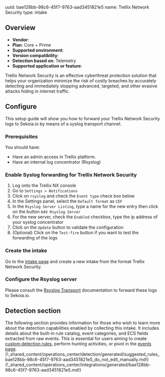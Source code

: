uuid: bae128bb-98c6-45f7-9763-aad3451821e5
name: Trellix Network Security
type: intake

## Overview
- **Vendor**:
- **Plan**: Core + Prime
- **Supported environment**:
- **Version compatibility**:
- **Detection based on**: Telemetry
- **Supported application or feature**:

Trellix Network Security is an effective cyberthreat protection solution that helps your organization minimize the risk of costly breaches by accurately detecting and immediately stopping advanced, targeted, and other evasive attacks hiding in internet traffic.



## Configure

This setup guide will show you how to forward your Trellix Network Security logs to Sekoia.io by means of a syslog transport channel.

### Prerequisites

You should have:

- Have an admin access in Trellix platform.
- Have an internal log concentrator (Rsyslog)

### Enable Syslog forwarding for Trellix Network Security

1. Log onto the Trellix NX console
2. Go to `Settings > Notifications`
3. Click on `rsyslog` and check the `Event type` check box below
4. In the Settings panel, select the `Default format` as `CEF`
5. In the `Rsyslog Server Listing`, type a name for the new entry then click on the button `Add Rsyslog Server`
6. For the new server, check the `Enabled` checkbox, type the ip address of your syslog concentrator
7. Click on the `Update` button to validate the configuration
8. (Optional) Click on the `Test-fire` button if you want to test the forwarding of the logs

### Create the intake

Go to the [intake page](https://app.sekoia.io/operations/intakes) and create a new intake from the format Trellix Network Security.

### Configure the Rsyslog server
Please consult the [Rsyslog Transport](../../../ingestion_methods/syslog/overview/) documentation to forward these logs to Sekoia.io.

## Detection section

The following section provides information for those who wish to learn more about the detection capabilities enabled by collecting this intake. It includes details about the built-in rule catalog, event categories, and ECS fields extracted from raw events. This is essential for users aiming to create [custom detection rules](/docs/xdr/features/detect/sigma.md), perform hunting activities, or pivot in the [events page](/docs/xdr/features/investigate/events.md).
{!_shared_content/operations_center/detection/generated/suggested_rules_bae128bb-98c6-45f7-9763-aad3451821e5_do_not_edit_manually.md!}
{!_shared_content/operations_center/integrations/generated/bae128bb-98c6-45f7-9763-aad3451821e5.md!}

